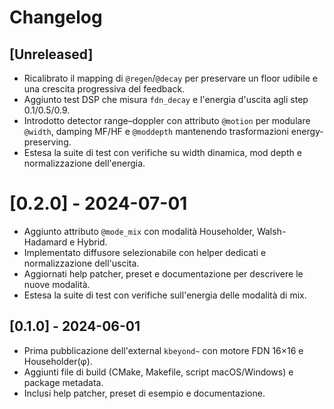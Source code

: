 # Changelog

## [Unreleased]
- Ricalibrato il mapping di `@regen`/`@decay` per preservare un floor udibile e una crescita progressiva del feedback.
- Aggiunto test DSP che misura `fdn_decay` e l'energia d'uscita agli step 0.1/0.5/0.9.
- Introdotto detector range–doppler con attributo `@motion` per modulare `@width`, damping MF/HF e `@moddepth` mantenendo trasformazioni energy-preserving.
- Estesa la suite di test con verifiche su width dinamica, mod depth e normalizzazione dell'energia.

# [0.2.0] - 2024-07-01
- Aggiunto attributo `@mode_mix` con modalità Householder, Walsh-Hadamard e Hybrid.
- Implementato diffusore selezionabile con helper dedicati e normalizzazione dell'uscita.
- Aggiornati help patcher, preset e documentazione per descrivere le nuove modalità.
- Estesa la suite di test con verifiche sull'energia delle modalità di mix.

## [0.1.0] - 2024-06-01
- Prima pubblicazione dell'external `kbeyond~` con motore FDN 16×16 e Householder(φ).
- Aggiunti file di build (CMake, Makefile, script macOS/Windows) e package metadata.
- Inclusi help patcher, preset di esempio e documentazione.
